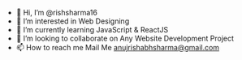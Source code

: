- 👋 Hi, I’m @rishsharma16
- 👀 I’m interested in Web Designing
- 🌱 I’m currently learning JavaScript & ReactJS
- 💞️ I’m looking to collaborate on Any Website Development Project
- 📫 How to reach me Mail Me anujrishabhsharma@gmail.com

<!---
rishsharma16/rishsharma16 is a ✨ special ✨ repository because its `README.md` (this file) appears on your GitHub profile.
You can click the Preview link to take a look at your changes.
--->
